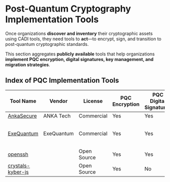 # Post-Quantum Cryptography Implementation Tools

Once organizations **discover and inventory** their cryptographic assets using CADI tools, they need tools to **act**—to encrypt, sign, and transition to post-quantum cryptographic standards.

This section aggregates **publicly available** tools that help organizations **implement PQC encryption, digital signatures, key management, and migration strategies**.

## Index of PQC Implementation Tools

| Tool Name   | Vendor   | License   | PQC Encryption | PQC Digital Signatures | ML-KEM | ML-DSA | FN-DSA | SLH-DSA | Key Management | API Support | Comments |
|------------|---------|-----------|---------------|----------------------|-------|-----------|--------|---------|---------------|------------|----------|
| [AnkaSecure](https://ankatech.co) | ANKA Tech | Commercial | Yes | Yes | Yes | Yes | Yes | Yes | Yes | Yes | |
| [ExeQuantum](https://www.exequantum.com) | ExeQuantum | Commercial | Yes | Yes | Yes | Yes | Yes | Yes | Yes | Yes | ISO compliant and peer-reviewed |
| [openssh](https://github.com/open-quantum-safe/openssh) | | Open Source | Yes | Yes | Yes | Yes | Falcon | SPHINCS | Yes | Yes | |
| [crystals-kyber-js](https://github.com/dajiaji/crystals-kyber-js) | | Open Source | Yes | No | Yes | No | No | No | No | No | Javascript |
